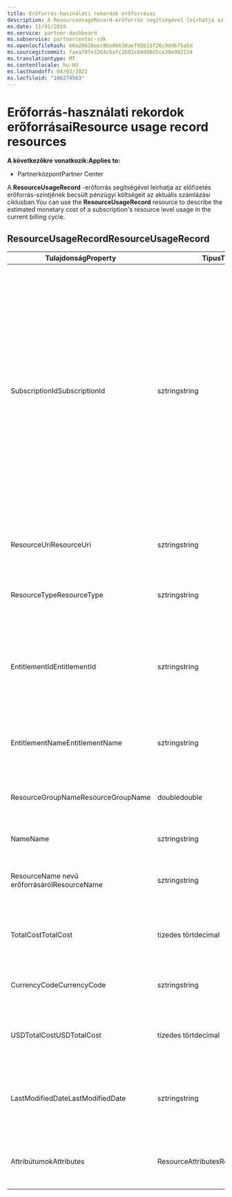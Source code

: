 ```yaml
---
title: Erőforrás-használati rekordok erőforrásai
description: A ResourceUsageRecord-erőforrás segítségével leírhatja az előfizetés erőforrás-szintjének becsült pénzügyi költségeit az aktuális számlázási ciklusban.
ms.date: 11/01/2019
ms.service: partner-dashboard
ms.subservice: partnercenter-sdk
ms.openlocfilehash: b0a28620eec86e86630aef93b13f26c9dd675a5d
ms.sourcegitcommit: faea78fe3264cbafc2b02c04d98d5ce30e992124
ms.translationtype: MT
ms.contentlocale: hu-HU
ms.lasthandoff: 04/03/2021
ms.locfileid: "106274563"
---
```

# <a name="resource-usage-record-resources"></a><span data-ttu-id="813d9-103">Erőforrás-használati rekordok erőforrásai</span><span class="sxs-lookup"><span data-stu-id="813d9-103">Resource usage record resources</span></span>

<span data-ttu-id="813d9-104">**A következőkre vonatkozik:**</span><span class="sxs-lookup"><span data-stu-id="813d9-104">**Applies to:**</span></span>

- <span data-ttu-id="813d9-105">Partnerközpont</span><span class="sxs-lookup"><span data-stu-id="813d9-105">Partner Center</span></span>

<span data-ttu-id="813d9-106">A **ResourceUsageRecord** -erőforrás segítségével leírhatja az előfizetés erőforrás-szintjének becsült pénzügyi költségeit az aktuális számlázási ciklusban.</span><span class="sxs-lookup"><span data-stu-id="813d9-106">You can use the **ResourceUsageRecord** resource to describe the estimated monetary cost of a subscription's resource level usage in the current billing cycle.</span></span>

## <a name="resourceusagerecord"></a><span data-ttu-id="813d9-107">ResourceUsageRecord</span><span class="sxs-lookup"><span data-stu-id="813d9-107">ResourceUsageRecord</span></span>

| <span data-ttu-id="813d9-108">Tulajdonság</span><span class="sxs-lookup"><span data-stu-id="813d9-108">Property</span></span>          | <span data-ttu-id="813d9-109">Típus</span><span class="sxs-lookup"><span data-stu-id="813d9-109">Type</span></span>               | <span data-ttu-id="813d9-110">Leírás</span><span class="sxs-lookup"><span data-stu-id="813d9-110">Description</span></span>                                                                                                                                                                                                |
|-------------------|--------------------|------------------------------------------------------------------------------------------------------------------------------------------------------------------------------------------------------------|
| <span data-ttu-id="813d9-111">SubscriptionId</span><span class="sxs-lookup"><span data-stu-id="813d9-111">SubscriptionId</span></span>    | <span data-ttu-id="813d9-112">sztring</span><span class="sxs-lookup"><span data-stu-id="813d9-112">string</span></span>             | <span data-ttu-id="813d9-113">Lekérdezi vagy beállítja az előfizetés azonosítóját.</span><span class="sxs-lookup"><span data-stu-id="813d9-113">Gets or sets the subscription identifier.</span></span> <span data-ttu-id="813d9-114">Microsoft Azure (MS-AZR-0145P) előfizetések esetén ez az érték a kereskedelmi előfizetés azonosítója.</span><span class="sxs-lookup"><span data-stu-id="813d9-114">For Microsoft Azure (MS-AZR-0145P) subscriptions, this value is the commerce subscription identifier.</span></span> <span data-ttu-id="813d9-115">Az Azure-csomagok esetében ez az érték az Azure-csomag azonosítója.</span><span class="sxs-lookup"><span data-stu-id="813d9-115">For Azure plans, this value is the Azure plan identifier).</span></span> |
| <span data-ttu-id="813d9-116">ResourceUri</span><span class="sxs-lookup"><span data-stu-id="813d9-116">ResourceUri</span></span>       | <span data-ttu-id="813d9-117">sztring</span><span class="sxs-lookup"><span data-stu-id="813d9-117">string</span></span>             | <span data-ttu-id="813d9-118">Lekérdezi vagy beállítja az erőforrás URI azonosítóját. "</span><span class="sxs-lookup"><span data-stu-id="813d9-118">Gets or sets the resource URI."</span></span>                                                                                                                                                                            |
| <span data-ttu-id="813d9-119">ResourceType</span><span class="sxs-lookup"><span data-stu-id="813d9-119">ResourceType</span></span>      | <span data-ttu-id="813d9-120">sztring</span><span class="sxs-lookup"><span data-stu-id="813d9-120">string</span></span>             | <span data-ttu-id="813d9-121">Lekérdezi vagy beállítja az erőforrás típusát.</span><span class="sxs-lookup"><span data-stu-id="813d9-121">Gets or sets the resource type.</span></span>                                                                                                                                                                            |
| <span data-ttu-id="813d9-122">EntitlementId</span><span class="sxs-lookup"><span data-stu-id="813d9-122">EntitlementId</span></span>     | <span data-ttu-id="813d9-123">sztring</span><span class="sxs-lookup"><span data-stu-id="813d9-123">string</span></span>             | <span data-ttu-id="813d9-124">Lekérdezi vagy beállítja a jogosultsági azonosítót (az Azure-előfizetés azonosítóját).</span><span class="sxs-lookup"><span data-stu-id="813d9-124">Gets or sets the entitlement identifier (the Azure subscription identifier).</span></span>                                                                                                                               |
| <span data-ttu-id="813d9-125">EntitlementName</span><span class="sxs-lookup"><span data-stu-id="813d9-125">EntitlementName</span></span>   | <span data-ttu-id="813d9-126">sztring</span><span class="sxs-lookup"><span data-stu-id="813d9-126">string</span></span>             | <span data-ttu-id="813d9-127">Lekérdezi vagy beállítja a jogosultság nevét.</span><span class="sxs-lookup"><span data-stu-id="813d9-127">Gets or sets the entitlement name.</span></span>                                                                                                                                                                         |
| <span data-ttu-id="813d9-128">ResourceGroupName</span><span class="sxs-lookup"><span data-stu-id="813d9-128">ResourceGroupName</span></span> | <span data-ttu-id="813d9-129">double</span><span class="sxs-lookup"><span data-stu-id="813d9-129">double</span></span>             | <span data-ttu-id="813d9-130">Lekérdezi vagy beállítja az erőforráscsoport nevét.</span><span class="sxs-lookup"><span data-stu-id="813d9-130">Gets or sets the resource group name.</span></span>                                                                                                                                                                      |
| <span data-ttu-id="813d9-131">Name</span><span class="sxs-lookup"><span data-stu-id="813d9-131">Name</span></span>              | <span data-ttu-id="813d9-132">sztring</span><span class="sxs-lookup"><span data-stu-id="813d9-132">string</span></span>             | <span data-ttu-id="813d9-133">Az erőforrás neve.</span><span class="sxs-lookup"><span data-stu-id="813d9-133">The name of the resource.</span></span>                                                                                                                                                                                  |
| <span data-ttu-id="813d9-134">ResourceName nevű erőforrásáról</span><span class="sxs-lookup"><span data-stu-id="813d9-134">ResourceName</span></span>      | <span data-ttu-id="813d9-135">sztring</span><span class="sxs-lookup"><span data-stu-id="813d9-135">string</span></span>             | <span data-ttu-id="813d9-136">Lekérdezi vagy beállítja az erőforrás nevét.</span><span class="sxs-lookup"><span data-stu-id="813d9-136">Gets or sets the name of the resource.</span></span>                                                                                                                                                                     |
| <span data-ttu-id="813d9-137">TotalCost</span><span class="sxs-lookup"><span data-stu-id="813d9-137">TotalCost</span></span>         | <span data-ttu-id="813d9-138">tizedes tört</span><span class="sxs-lookup"><span data-stu-id="813d9-138">decimal</span></span>            | <span data-ttu-id="813d9-139">Lekérdezi vagy beállítja a becsült teljes használati díjat.</span><span class="sxs-lookup"><span data-stu-id="813d9-139">Gets or sets the estimated total cost usage.</span></span>                                                                                                                                                               |
| <span data-ttu-id="813d9-140">CurrencyCode</span><span class="sxs-lookup"><span data-stu-id="813d9-140">CurrencyCode</span></span>      | <span data-ttu-id="813d9-141">sztring</span><span class="sxs-lookup"><span data-stu-id="813d9-141">string</span></span>             | <span data-ttu-id="813d9-142">Lekérdezi vagy beállítja a pénznemkódot.</span><span class="sxs-lookup"><span data-stu-id="813d9-142">Gets or sets the currency code.</span></span>                                                                                                                                                                            |
| <span data-ttu-id="813d9-143">USDTotalCost</span><span class="sxs-lookup"><span data-stu-id="813d9-143">USDTotalCost</span></span>      | <span data-ttu-id="813d9-144">tizedes tört</span><span class="sxs-lookup"><span data-stu-id="813d9-144">decimal</span></span>            | <span data-ttu-id="813d9-145">Lekérdezi vagy beállítja a becsült teljes díjat USD-ben.</span><span class="sxs-lookup"><span data-stu-id="813d9-145">Gets or sets the estimated total cost in USD.</span></span>                                                                                                                                                              |
| <span data-ttu-id="813d9-146">LastModifiedDate</span><span class="sxs-lookup"><span data-stu-id="813d9-146">LastModifiedDate</span></span>  | <span data-ttu-id="813d9-147">sztring</span><span class="sxs-lookup"><span data-stu-id="813d9-147">string</span></span>             | <span data-ttu-id="813d9-148">A rekord utolsó módosításának napja (dátum-idő formátumban).</span><span class="sxs-lookup"><span data-stu-id="813d9-148">The day (in date-time format) that this record was last modified.</span></span>                                                                                                                                          |
| <span data-ttu-id="813d9-149">Attribútumok</span><span class="sxs-lookup"><span data-stu-id="813d9-149">Attributes</span></span>        | <span data-ttu-id="813d9-150">ResourceAttributes</span><span class="sxs-lookup"><span data-stu-id="813d9-150">ResourceAttributes</span></span> | <span data-ttu-id="813d9-151">Az erőforráshoz tartozó metaadat-attribútumok.</span><span class="sxs-lookup"><span data-stu-id="813d9-151">The metadata attributes corresponding to the resource.</span></span>                                                                                                                                                     |
